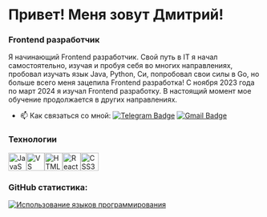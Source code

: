 # Привет! Меня зовут Дмитрий!
### Frontend разработчик
Я начинающий Frontend разработчик. Свой путь в IT я начал самостоятельно, изучая и пробуя себя во многих направлениях, пробовал изучать язык Java, Python, Си, попробовал свои силы в Go, но больше всего меня зацепила Frontend разработка! С ноября 2023 года по март 2024 я изучал Frontend разработку. В настоящий момент мое обучение продолжается в других направлениях.
- :mailbox: Как связаться со мной: [![Telegram Badge](https://img.shields.io/badge/-dmitriy-blue?style=flat&logo=Telegram&logoColor=white)](https://t.me/tretyakovid) [![Gmail Badge](https://img.shields.io/badge/-Gmail-red?style=flat&logo=Gmail&logoColor=white)](mailto:vip.demon1088@gmail.com)
### Технологии

<p align="left">
<a href="https://developer.mozilla.org/en-US/docs/Web/JavaScript" target="_blank" rel="noreferrer"><img src="https://raw.githubusercontent.com/danielcranney/readme-generator/main/public/icons/skills/javascript-colored.svg" width="36" height="36" alt="JavaScript" /></a><a href="https://code.visualstudio.com/" target="_blank" rel="noreferrer"><img src="https://raw.githubusercontent.com/danielcranney/readme-generator/main/public/icons/skills/visualstudiocode.svg" width="36" height="36" alt="VS Code" /></a><a href="https://developer.mozilla.org/en-US/docs/Glossary/HTML5" target="_blank" rel="noreferrer"><img src="https://raw.githubusercontent.com/danielcranney/readme-generator/main/public/icons/skills/html5-colored.svg" width="36" height="36" alt="HTML5" /></a><a href="https://reactjs.org/" target="_blank" rel="noreferrer"><img src="https://raw.githubusercontent.com/danielcranney/readme-generator/main/public/icons/skills/react-colored.svg" width="36" height="36" alt="React" /></a><a href="https://www.w3.org/TR/CSS/#css" target="_blank" rel="noreferrer"><img src="https://raw.githubusercontent.com/danielcranney/readme-generator/main/public/icons/skills/css3-colored.svg" width="36" height="36" alt="CSS3" /></a>
</p>

### GitHub статистика:
<a href="https://github.com/FilimonovAlexey" align="top"><img src="https://github-readme-stats.vercel.app/api/top-langs/?username=tretyakovid&langs_count=10&title_color=0891b2&text_color=ffffff&icon_color=0891b2&bg_color=1c1917&hide_border=true&locale=en&custom_title=Top%20%Languages" alt="Использование языков программирования" /></a>
